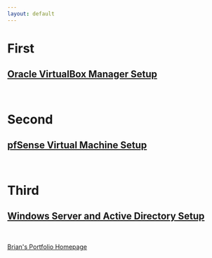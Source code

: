 ```yaml
---
layout: default
---
```


# First

## [Oracle VirtualBox Manager Setup](OVBMSetup.md)

<br>

# Second

## [pfSense Virtual Machine Setup](pfSenseSetup.md)

<br>

# Third

## [Windows Server and Active Directory Setup](WinSev&ADSetup.md)

<br>

[Brian's Portfolio Homepage](https://brismit25.github.io/)
